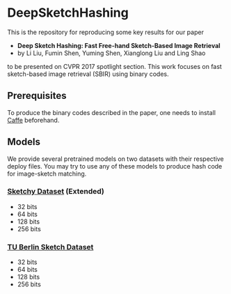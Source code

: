 # DeepSketchHashing
This is the repository for reproducing some key results for our paper

- **Deep Sketch Hashing: Fast Free-hand Sketch-Based Image Retrieval**
- by Li Liu, Fumin Shen, Yuming Shen, Xianglong Liu and Ling Shao

to be presented on CVPR 2017 spotlight section. This work focuses on fast sketch-based image retrieval (SBIR) using binary codes.

## Prerequisites
To produce the binary codes described in the paper, one needs to install [Caffe](http://caffe.berkeleyvision.org/) beforehand.

## Models
We provide several pretrained models on two datasets with their respective deploy files. You may try to use any of these models to produce hash code for image-sketch matching.

### [Sketchy Dataset](http://sketchy.eye.gatech.edu/) (Extended)
- 32 bits
- 64 bits
- 128 bits
- 256 bits

### [TU Berlin Sketch Dataset](http://cybertron.cg.tu-berlin.de/eitz/projects/classifysketch/)
- 32 bits
- 64 bits
- 128 bits
- 256 bits
